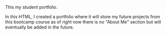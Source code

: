 This my student portfolio.

In this HTML, I created a portfolio where it will store my future projects from this bootcamp course 
as of right now there is no "About Me" section but will eventually be added in the future.
